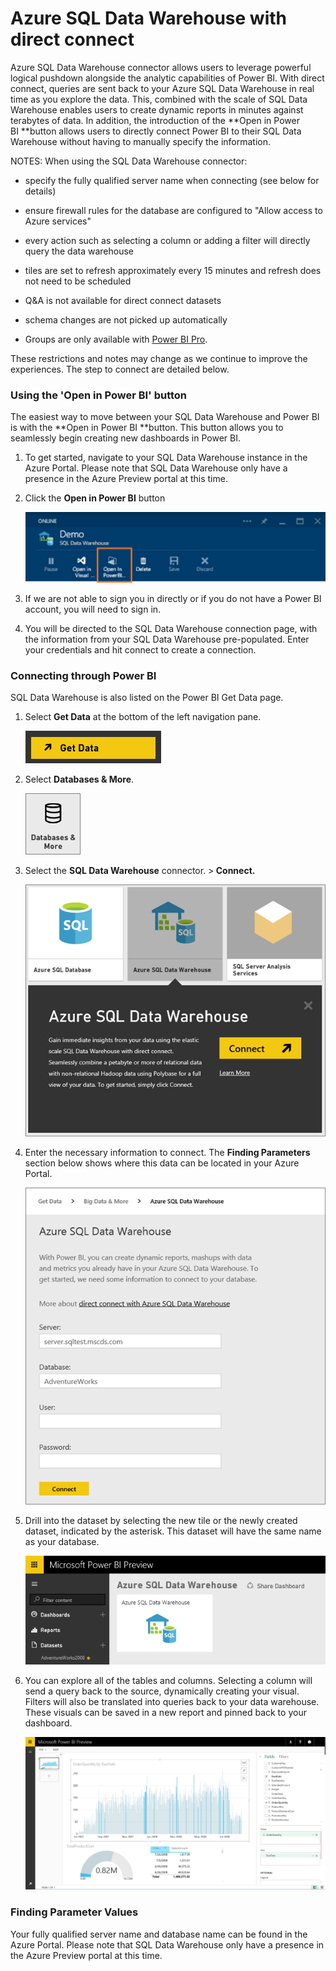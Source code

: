 ﻿<properties 
   pageTitle="Azure SQL Data Warehouse with direct connect"
   description="Azure SQL Data Warehouse with direct connect"
   services="powerbi" 
   documentationCenter="" 
   authors="v-aljenk" 
   manager="mblythe" 
   editor=""
   tags=""/>
 
<tags
   ms.service="powerbi"
   ms.devlang="NA"
   ms.topic="article"
   ms.tgt_pltfrm="NA"
   ms.workload="powerbi"
   ms.date="10/14/2015"
   ms.author="v-aljenk"/>

# Azure SQL Data Warehouse with direct connect

Azure SQL Data Warehouse connector allows users to leverage powerful logical pushdown alongside the analytic capabilities of Power BI. With direct connect, queries are sent back to your Azure SQL Data Warehouse in real time as you explore the data. This, combined with the scale of SQL Data Warehouse enables users to create dynamic reports in minutes against terabytes of data. In addition, the introduction of the **﻿Open in Power BI **﻿button allows users to directly connect Power BI to their SQL Data Warehouse without having to manually specify the information.

NOTES: When using the SQL Data Warehouse connector:

-   specify the fully qualified server name when connecting (see below for details)

-   ensure firewall rules for the database are configured to "Allow access to Azure services"

-   every action such as selecting a column or adding a filter will directly query the data warehouse

-   tiles are set to refresh approximately every 15 minutes and refresh does not need to be scheduled

-   Q&A is not available for direct connect datasets

-   schema changes are not picked up automatically

-   Groups are only available with [Power BI Pro](powerbi-power-bi-pro-content-what-is-it.md).

These restrictions and notes may change as we continue to improve the experiences. The step to connect are detailed below.

### Using the 'Open in Power BI' button

The easiest way to move between your SQL Data Warehouse and Power BI is with the **﻿Open in Power BI **﻿button. This button allows you to seamlessly begin creating new dashboards in Power BI.

1. To get started, navigate to your SQL Data Warehouse instance in the Azure Portal. Please note that SQL Data Warehouse only have a presence in the Azure Preview portal at this time.

2. Click the **﻿Open in Power BI**﻿ button

   ![](media/powerbi-azure-sql-data-warehouse-with-direct-connect/Open.png)

3. If we are not able to sign you in directly or if you do not have a Power BI account, you will need to sign in.

4. You will be directed to the SQL Data Warehouse connection page, with the information from your SQL Data Warehouse pre-populated. Enter your credentials and hit connect to create a connection.

### Connecting through Power BI

SQL Data Warehouse is also listed on the Power BI Get Data page. 

1. Select **Get Data﻿** at the bottom of the left navigation pane.  

   ![](media/powerbi-azure-sql-data-warehouse-with-direct-connect/GetDatabutton.png)

2. Select **Databases & More**﻿.

   ![](media/powerbi-azure-sql-data-warehouse-with-direct-connect/DatabasesMore.png)

3. Select the **SQL Data Warehouse** connector. \>**﻿ Connect.**

   ![](media/powerbi-azure-sql-data-warehouse-with-direct-connect/AzureSQLDataWarehouse.png)

4. Enter the necessary information to connect. The **﻿Finding Parameters**﻿ section below shows where this data can be located in your Azure Portal.

   ![](media/powerbi-azure-sql-data-warehouse-with-direct-connect/AzureSQLDataWarehouse2.png)

5. Drill into the dataset by selecting the new tile or the newly created dataset, indicated by the asterisk. This dataset will have the same name as your database.

   ![](media/powerbi-azure-sql-data-warehouse-with-direct-connect/Dataset.PNG)

6. You can explore all of the tables and columns. Selecting a column will send a query back to the source, dynamically creating your visual. Filters will also be translated into queries back to your data warehouse. These visuals can be saved in a new report and pinned back to your dashboard.

   ![](media/powerbi-azure-sql-data-warehouse-with-direct-connect/Explore2.png)

### Finding Parameter Values

Your fully qualified server name and database name can be found in the Azure Portal. Please note that SQL Data Warehouse only have a presence in the Azure Preview portal at this time.

